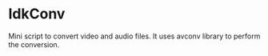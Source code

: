# IdkConv
Mini script to convert video and audio files. It uses avconv library to perform the conversion.
